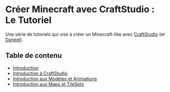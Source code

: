 # Créer Minecraft avec CraftStudio : Le Tutoriel

Une série de tutoriels qui vise à créer un Minecraft-like avec [CraftStudio](http://craftstud.io) (et [Daneel](http://daneel.florentpoujol.fr)).

## Table de contenu

- [Introduction](http://minecraft.florentpoujol.fr/tutorial-introduction)
- [Introduction à CraftStudio](http://minecraft.florentpoujol.fr/introduction-to-craftstudio)
- [Introduction aux Modèles et Animations](http://minecraft.florentpoujol.fr/introduction-to-models-and-animations)
- [Introduction aux Maps et TileSets](http://minecraft.florentpoujol.fr/introduction-to-maps-and-tilesets)

